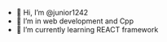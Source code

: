 - 👋 Hi, I’m @junior1242
- 👀 I’m  in web development and Cpp
- 🌱 I’m currently learning REACT framework

<!---
junior1242/junior1242 is a ✨ special ✨ repository because its `README.md` (this file) appears on your GitHub profile.
You can click the Preview link to take a look at your changes.
--->

